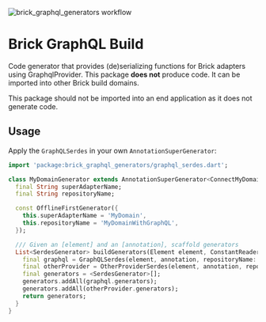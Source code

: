 ![brick_graphql_generators workflow](https://github.com/GetDutchie/brick/actions/workflows/brick_graphql_generators.yaml/badge.svg)

# Brick GraphQL Build

Code generator that provides (de)serializing functions for Brick adapters using GraphqlProvider. This package **does not** produce code. It can be imported into other Brick build domains.

This package should not be imported into an end application as it does not generate code.

## Usage

Apply the `GraphQLSerdes` in your own `AnnotationSuperGenerator`:

```dart
import 'package:brick_graphql_generators/graphql_serdes.dart';

class MyDomainGenerator extends AnnotationSuperGenerator<ConnectMyDomainWithGraphQL> {
  final String superAdapterName;
  final String repositoryName;

  const OfflineFirstGenerator({
    this.superAdapterName = 'MyDomain',
    this.repositoryName = 'MyDomainWithGraphQL',
  });

  /// Given an [element] and an [annotation], scaffold generators
  List<SerdesGenerator> buildGenerators(Element element, ConstantReader annotation) {
    final graphql = GraphQLSerdes(element, annotation, repositoryName: repositoryName);
    final otherProvider = OtherProviderSerdes(element, annotation, repositoryName: repositoryName);
    final generators = <SerdesGenerator>[];
    generators.addAll(graphql.generators);
    generators.addAll(otherProvider.generators);
    return generators;
  }
}
```
